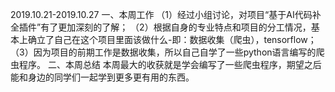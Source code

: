 2019.10.21-2019.10.27
一、本周工作
（1）经过小组讨论，对项目“基于AI代码补全插件”有了更加深刻的了解；
（2）根据自身的专业特点和项目的分工情况，基本上确立了自己在这个项目里面该做什么-即：数据收集（爬虫），tensorflow；
（3）因为项目的前期工作是数据收集，所以自己自学了一些python语言编写的爬虫程序。
二、本周总结
本周最大的收获就是学会编写了一些爬虫程序，期望之后能和身边的同学们一起学到更多更有用的东西。

